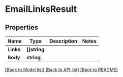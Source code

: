 # EmailLinksResult

## Properties

Name | Type | Description | Notes
------------ | ------------- | ------------- | -------------
**Links** | **[]string** |  | 
**Body** | **string** |  | 

[[Back to Model list]](../README#documentation-for-models) [[Back to API list]](../README#documentation-for-api-endpoints) [[Back to README]](../README)


